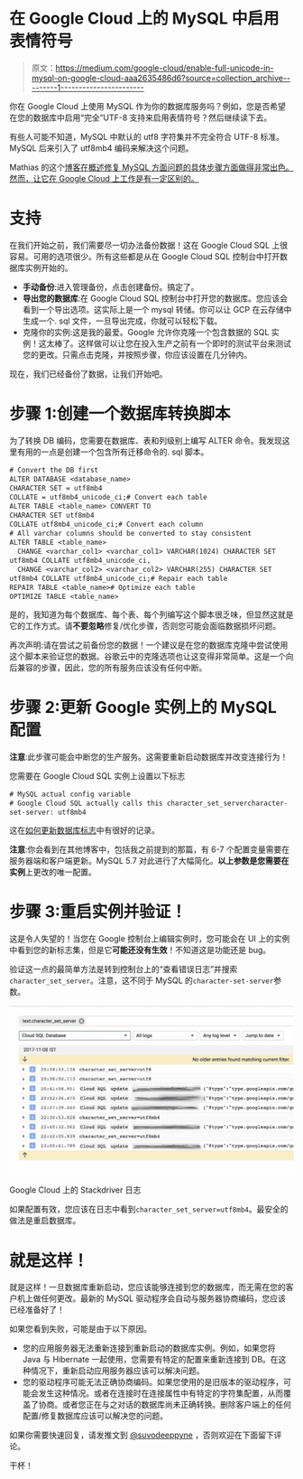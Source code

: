 # 在 Google Cloud 上的 MySQL 中启用表情符号

> 原文：<https://medium.com/google-cloud/enable-full-unicode-in-mysql-on-google-cloud-aaa2635486d6?source=collection_archive---------1----------------------->

你在 Google Cloud 上使用 MySQL 作为你的数据库服务吗？例如，您是否希望在您的数据库中启用“完全”UTF-8 支持来启用表情符号？然后继续读下去。

有些人可能不知道，MySQL 中默认的 utf8 字符集并不完全符合 UTF-8 标准。MySQL 后来引入了 utf8mb4 编码来解决这个问题。

Mathias 的这个[博客在概述修复 MySQL 方面问题的具体步骤方面做得非常出色。然而，让它在 Google Cloud 上工作是有一定区别的。](https://mathiasbynens.be/notes/mysql-utf8mb4)

# 支持

在我们开始之前，我们需要尽一切办法备份数据！这在 Google Cloud SQL 上很容易。可用的选项很少。所有这些都是从在 Google Cloud SQL 控制台中打开数据库实例开始的。

*   **手动备份**:进入管理备份，点击创建备份。搞定了。
*   **导出您的数据库**:在 Google Cloud SQL 控制台中打开您的数据库。您应该会看到一个导出选项。这实际上是一个 mysql 转储。你可以让 GCP 在云存储中生成一个. sql 文件，一旦导出完成，你就可以轻松下载。
*   克隆你的实例:这是我的最爱。Google 允许你克隆一个包含数据的 SQL 实例！这太棒了。这样做可以让您在投入生产之前有一个即时的测试平台来测试您的更改。只需点击克隆，并按照步骤，你应该设置在几分钟内。

现在，我们已经备份了数据，让我们开始吧。

# 步骤 1:创建一个数据库转换脚本

为了转换 DB 编码，您需要在数据库、表和列级别上编写 ALTER 命令。我发现这里有用的一点是创建一个包含所有迁移命令的. sql 脚本。

```
# Convert the DB first
ALTER DATABASE <database_name> 
CHARACTER SET = utf8mb4 
COLLATE = utf8mb4_unicode_ci;# Convert each table
ALTER TABLE <table_name> CONVERT TO 
CHARACTER SET utf8mb4 
COLLATE utf8mb4_unicode_ci;# Convert each column
# All varchar columns should be converted to stay consistent
ALTER TABLE <table_name>
  CHANGE <varchar_col1> <varchar_col1> VARCHAR(1024) CHARACTER SET utf8mb4 COLLATE utf8mb4_unicode_ci,
  CHANGE <varchar_col2> <varchar_col2> VARCHAR(255) CHARACTER SET utf8mb4 COLLATE utf8mb4_unicode_ci;# Repair each table
REPAIR TABLE <table_name># Optimize each table
OPTIMIZE TABLE <table_name>
```

是的，我知道为每个数据库、每个表、每个列编写这个脚本很乏味，但显然这就是它的工作方式。请**不要忽略**修复/优化步骤，否则您可能会面临数据损坏问题。

再次声明:请在尝试之前备份您的数据！一个建议是在您的数据库克隆中尝试使用这个脚本来验证您的数据。谷歌云中的克隆选项也让这变得非常简单。这是一个向后兼容的步骤，因此，您的所有服务应该没有任何中断。

# 步骤 2:更新 Google 实例上的 MySQL 配置

**注意**:此步骤可能会中断您的生产服务。这需要重新启动数据库并改变连接行为！

您需要在 Google Cloud SQL 实例上设置以下标志

```
# MySQL actual config variable
# Google Cloud SQL actually calls this character_set_servercharacter-set-server: utf8mb4
```

这在[如何更新数据库标志](https://cloud.google.com/sql/docs/mysql/flags)中有很好的记录。

**注意**:你会看到在其他博客中，包括我之前提到的那篇，有 6-7 个配置变量需要在服务器端和客户端更新。MySQL 5.7 对此进行了大幅简化。**以上参数是您需要在实例**上更改的唯一配置。

# 步骤 3:重启实例并验证！

这是令人失望的！当您在 Google 控制台上编辑实例时，您可能会在 UI 上的实例中看到您的新标志集，但是它**可能还没有生效**！不知道这是功能还是 bug。

验证这一点的最简单方法是转到控制台上的“查看错误日志”并搜索`character_set_server`。注意，这不同于 MySQL 的`character-set-server`参数。

![](img/4b189ea952789e8acd126f0504d7741b.png)

Google Cloud 上的 Stackdriver 日志

如果配置有效，您应该在日志中看到`character_set_server=utf8mb4`。最安全的做法是重启数据库。

# 就是这样！

就是这样！一旦数据库重新启动，您应该能够连接到您的数据库，而无需在您的客户机上做任何更改。最新的 MySQL 驱动程序会自动与服务器协商编码，您应该已经准备好了！

如果您看到失败，可能是由于以下原因。

*   您的应用服务器无法重新连接到重新启动的数据库实例。例如，如果您将 Java 与 Hibernate 一起使用，您需要有特定的配置来重新连接到 DB。在这种情况下，重新启动应用服务器应该可以解决问题。
*   您的驱动程序可能无法正确协商编码。如果您使用的是旧版本的驱动程序，可能会发生这种情况。或者在连接时在连接属性中有特定的字符集配置，从而覆盖了协商。或者您正在与之对话的数据库尚未正确转换。删除客户端上的任何配置/修复数据库应该可以解决您的问题。

如果你需要快速回复，请发推文到 [@suvodeeppyne](https://twitter.com/suvodeeppyne) ，否则欢迎在下面留下评论。

干杯！